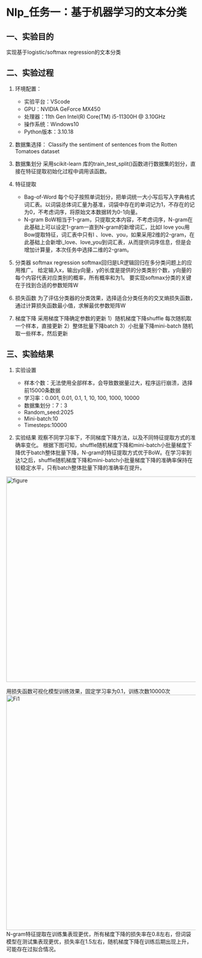 # Nlp_任务一：基于机器学习的文本分类

## 一、实验目的
实现基于logistic/softmax regression的文本分类

## 二、实验过程
1. 环境配置：
    - 实验平台：VScode
    - GPU：NVIDIA GeForce MX450
    - 处理器：11th Gen Intel(R) Core(TM) i5-11300H @ 3.10GHz  
    - 操作系统：Windows10
    - Python版本：3.10.18

2. 数据集选择：
Classify the sentiment of sentences from the Rotten Tomatoes dataset

3. 数据集划分
采用scikit-learn 库的train_test_split()函数进行数据集的划分，直接在特征提取初始化过程中调用该函数。

4. 特征提取
    - Bag-of-Word
每个句子按照单词划分，把单词统一大小写后写入字典格式词汇表。以词袋总体词汇量为基准，词袋中存在的单词记为1，不存在的记为0，不考虑词序，将原始文本数据转为0-1向量。
    - N-gram
BoW相当于1-gram，只提取文本内容，不考虑词序，N-gram在此基础上可以设定1-gram一直到N-gram的新增词汇，比如I love you用Bow提取特征，词汇表中只有I 、love、you，如果采用2维的2-gram，在此基础上会新增i_love、love_you到词汇表，从而提供词序信息，但是会增加计算量，本次任务中选择二维的2-gram。

5. 分类器
softmax regression
softmax回归是LR逻辑回归在多分类问题上的应用推广。
给定输入x，输出y向量，y的长度是提供的分类类别个数，y向量的每个内容代表对应类别的概率，所有概率和为1。
要实现softmax分类的关键在于找到合适的参数矩阵W

6. 损失函数
为了评估分类器的分类效果，选择适合分类任务的交叉熵损失函数，通过计算损失函数最小值，求解最优参数矩阵W

7. 梯度下降
采用梯度下降确定参数的更新
    1）随机梯度下降shuffle
每次随机取一个样本，直接更新
    2）整体批量下降batch
    3）小批量下降mini-batch
随机取一些样本，然后更新

## 三、实验结果
1. 实验设置
    - 样本个数：无法使用全部样本，会导致数据量过大，程序运行崩溃，选择前15000条数据
    - 学习率：0.001, 0.01, 0.1, 1, 10, 100, 1000, 10000
    - 数据集划分：7：3
    - Random_seed:2025
    - Mini-batch:10
    - Timesteps:10000

2. 实验结果
观察不同学习率下，不同梯度下降方法，以及不同特征提取方式的准确率变化。
根据下图可知，shuffle随机梯度下降和mini-batch小批量梯度下降优于batch整体批量下降，N-gram的特征提取方式优于BoW。在学习率到达1之后，shuffle随机梯度下降和mini-batch小批量梯度下降的准确率保持在较稳定水平，只有batch整体批量下降的准确率在提升。
 <img width="727" height="545" alt="figure" src="https://github.com/user-attachments/assets/da4129b6-b38e-458b-bb2c-4ca201562e1f" />

用损失函数可视化模型训练效果，固定学习率为0.1，训练次数10000次
<img width="1280" height="624" alt="Fi1" src="https://github.com/user-attachments/assets/b525aead-d00b-42f9-b9aa-6b20428354dd" />
N-gram特征提取在训练集表现更优，所有梯度下降的损失率在0.8左右，但词袋模型在测试集表现更优，损失率在1.5左右，随机梯度下降在训练后期出现上升，可能存在过拟合情况。


